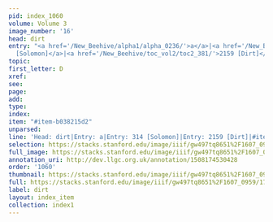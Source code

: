 ```yaml
---
pid: index_1060
volume: Volume 3
image_number: '16'
head: dirt
entry: "<a href='/New_Beehive/alpha1/alpha_0236/'>a</a>|<a href='/New_Beehive/toc_vol2/toc2_093/'>314
  [Solomon]</a>|<a href='/New_Beehive/toc_vol2/toc2_381/'>2159 [Dirt]</a>"
topic: 
first_letter: D
xref: 
see: 
page: 
add: 
type: 
index: 
item: "#item-b038215d2"
unparsed: 
line: 'Head: dirt|Entry: a|Entry: 314 [Solomon]|Entry: 2159 [Dirt]|#item-b038215d2'
selection: https://stacks.stanford.edu/image/iiif/gw497tq8651%2F1607_0959/1760,2484,604,116/full/0/default.jpg
full_image: https://stacks.stanford.edu/image/iiif/gw497tq8651%2F1607_0959/full/full/0/default.jpg
annotation_uri: http://dev.llgc.org.uk/annotation/1508174530428
order: '1060'
thumbnail: https://stacks.stanford.edu/image/iiif/gw497tq8651%2F1607_0959/full/100,/0/default.jpg
full: https://stacks.stanford.edu/image/iiif/gw497tq8651%2F1607_0959/1760,2484,604,116/full/0/default.jpg
label: dirt
layout: index_item
collection: index1
---
```

